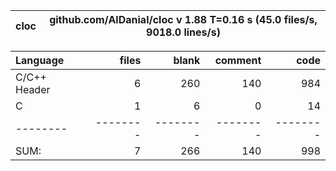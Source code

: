 cloc|github.com/AlDanial/cloc v 1.88  T=0.16 s (45.0 files/s, 9018.0 lines/s)
--- | ---

Language|files|blank|comment|code
:-------|-------:|-------:|-------:|-------:
C/C++ Header|6|260|140|984
C|1|6|0|14
--------|--------|--------|--------|--------
SUM:|7|266|140|998
